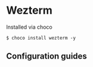 # Wezterm #
Installed via choco

```terminal
$ choco install wezterm -y
```

## Configuration guides ##



